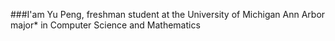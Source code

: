 ###I'am Yu Peng, freshman student at the University of Michigan Ann Arbor major* in Computer Science and Mathematics
